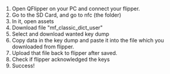 1. Open QFlipper on your PC and connect your flipper.
2. Go to the SD Card, and go to nfc (the folder)
3. In it, open assets
4. Download file "mf_classic_dict_user"
5. Select and download wanted key dump
6. Copy data in the key dump and paste it into the file which you downloaded from flipper.
7. Upload that file back to flipper after saved.
8. Check if flipper acknowledged the keys
9. Success!
